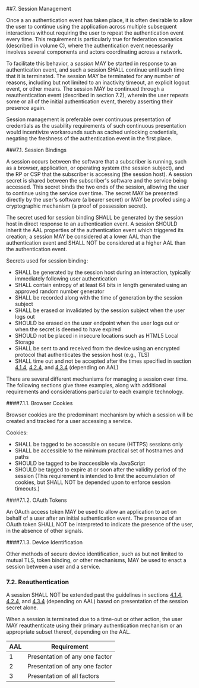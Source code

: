 ##7. Session Management

Once a an authentication event has taken place, it is often desirable to allow the user to continue using the application across multiple subsequent interactions without requiring the user to repeat the authentication event every time. This requirement is particularly true for federation scenarios (described in volume C), where the authentication event necessarily involves several components and actors coordinating across a network.

To facilitate this behavior, a *session* MAY be started in response to an authentication event, and such a session SHALL continue until such time that it is terminated. The session MAY be terminated for any number of reasons, including but not limited to an inactivity timeout, an explicit logout event, or other means. The session MAY be continued through a reauthentication event (described in section 7.2), wherein the user repeats some or all of the initial authentication event, thereby asserting their presence again.

Session management is preferable over continuous presentation of credentials as the usability requirements of such continuous presentation would incentivize workarounds such as cached unlocking credentials, negating the freshness of the authentication event in the first place. 

###7.1. Session Bindings

A session occurs between the software that a subscriber is running, such as a browser, application, or operating system (the session subject), and the RP or CSP that the subscriber is accessing (the session host). A session secret is shared between the subscriber's software and the service being accessed. This secret binds the two ends of the session, allowing the user to continue using the service over time. The secret MAY be presented directly by the user's software (a bearer secret) or MAY be proofed using a cryptographic mechanism (a proof of possession secret). 

The secret used for session binding SHALL be generated by the session host in direct response to an authentication event. A session SHOULD inherit the AAL properties of the authentication event which triggered its creation; a session MAY be considered at a lower AAL than the authentication event and SHALL NOT be considered at a higher AAL than the authentication event.


Secrets used for session binding: 

- SHALL be generated by the session host during an interaction, typically immediately following user authentication
- SHALL contain entropy of at least 64 bits in length generated using an approved random number generator
- SHALL be recorded along with the time of generation by the session subject
- SHALL be erased or invalidated by the session subject when the user logs out
- SHOULD be erased on the user endpoint when the user logs out or when the secret is deemed to have expired
- SHOULD not be placed in insecure locations such as HTML5 Local Storage
- SHALL be sent to and received from the device using an encrypted protocol that authenticates the session host (e.g., TLS)
- SHALL time out and not be accepted after the times specified in section [4.1.4](sec4_aal.md/#aal1reauth), [4.2.4](sec4_aal.md/#aal2reauth), and [4.3.4](sec4_aal.md/#aal3reauth) (depending on AAL)

There are several different mechanisms for managing a session over time. The following sections give three examples, along with additional requirements and considerations particular to each example technology.

####7.1.1. Browser Cookies

Browser cookies are the predominant mechanism by which a session will be created and tracked for a user accessing a service. 

Cookies:

- SHALL be tagged to be accessible on secure (HTTPS) sessions only
- SHALL be accessible to the minimum practical set of hostnames and paths
- SHOULD be tagged to be inaccessible via JavaScript
- SHOULD be tagged to expire at or soon after the validity period of the session (This requirement is intended to limit the accumulation of cookies, but SHALL NOT be depended upon to enforce session timeouts.)

####7.1.2. OAuth Tokens

An OAuth access token MAY be used to allow an application to act on behalf of a user after an initial authentication event. The presence of an OAuth token SHALL NOT be interpreted to indicate the presence of the user, in the absence of other signals.

####7.1.3. Device Identification

Other methods of secure device identification, such as but not limited to mutual TLS, token binding, or other mechanisms, MAY be used to enact a session between a user and a service. 

### 7.2. Reauthentication


A session SHALL NOT be extended past the guidelines in sections [4.1.4](sec4_aal.md/#aal1reauth), [4.2.4](sec4_aal.md/#aal2reauth), and [4.3.4](sec4_aal.md/#aal3reauth) (depending on AAL) based on presentation of the session secret alone. 

When a session is terminated due to a time-out or other action, the user MAY reauthenticate using their primary authentication mechanism or an appropriate subset thereof, depending on the AAL.

|AAL|Requirement|
|----|----|
|1|Presentation of any one factor|
|2|Presentation of any one factor|
|3|Presentation of all factors|
